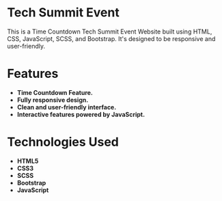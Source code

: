 # Tech Summit Event

This is a Time Countdown Tech Summit Event Website built using HTML, CSS, JavaScript, SCSS, and Bootstrap. It's designed to be responsive and user-friendly.

# Features

- **Time Countdown Feature.**
- **Fully responsive design.**
- **Clean and user-friendly interface.**
- **Interactive features powered by JavaScript.**


# Technologies Used

- **HTML5**
- **CSS3**
- **SCSS**
- **Bootstrap**
- **JavaScript**

